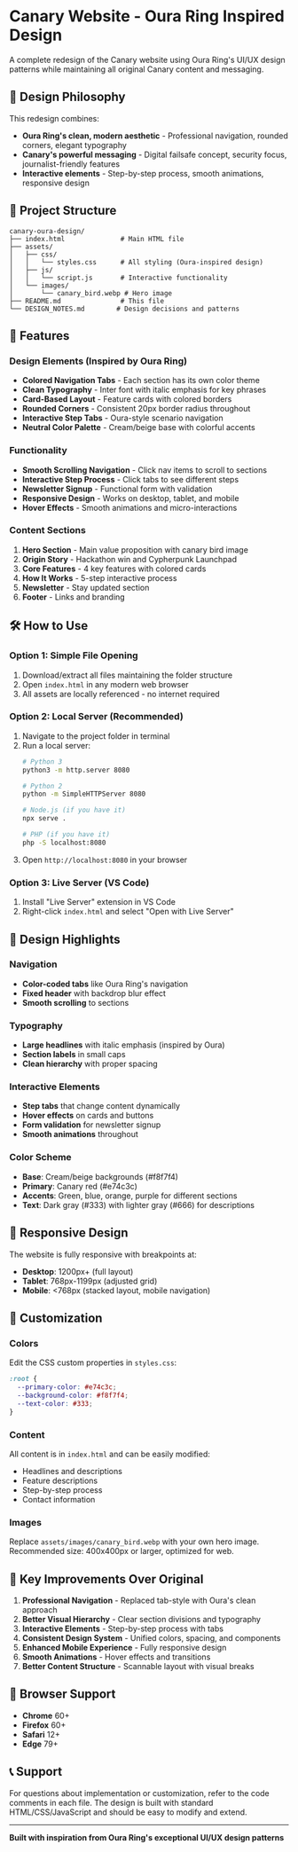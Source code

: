 # Canary Website - Oura Ring Inspired Design

A complete redesign of the Canary website using Oura Ring's UI/UX design patterns while maintaining all original Canary content and messaging.

## 🎨 Design Philosophy

This redesign combines:
- **Oura Ring's clean, modern aesthetic** - Professional navigation, rounded corners, elegant typography
- **Canary's powerful messaging** - Digital failsafe concept, security focus, journalist-friendly features
- **Interactive elements** - Step-by-step process, smooth animations, responsive design

## 📁 Project Structure

```
canary-oura-design/
├── index.html              # Main HTML file
├── assets/
│   ├── css/
│   │   └── styles.css      # All styling (Oura-inspired design)
│   ├── js/
│   │   └── script.js       # Interactive functionality
│   └── images/
│       └── canary_bird.webp # Hero image
├── README.md               # This file
└── DESIGN_NOTES.md        # Design decisions and patterns
```

## 🚀 Features

### Design Elements (Inspired by Oura Ring)
- **Colored Navigation Tabs** - Each section has its own color theme
- **Clean Typography** - Inter font with italic emphasis for key phrases
- **Card-Based Layout** - Feature cards with colored borders
- **Rounded Corners** - Consistent 20px border radius throughout
- **Interactive Step Tabs** - Oura-style scenario navigation
- **Neutral Color Palette** - Cream/beige base with colorful accents

### Functionality
- **Smooth Scrolling Navigation** - Click nav items to scroll to sections
- **Interactive Step Process** - Click tabs to see different steps
- **Newsletter Signup** - Functional form with validation
- **Responsive Design** - Works on desktop, tablet, and mobile
- **Hover Effects** - Smooth animations and micro-interactions

### Content Sections
1. **Hero Section** - Main value proposition with canary bird image
2. **Origin Story** - Hackathon win and Cypherpunk Launchpad
3. **Core Features** - 4 key features with colored cards
4. **How It Works** - 5-step interactive process
5. **Newsletter** - Stay updated section
6. **Footer** - Links and branding

## 🛠 How to Use

### Option 1: Simple File Opening
1. Download/extract all files maintaining the folder structure
2. Open `index.html` in any modern web browser
3. All assets are locally referenced - no internet required

### Option 2: Local Server (Recommended)
1. Navigate to the project folder in terminal
2. Run a local server:
   ```bash
   # Python 3
   python3 -m http.server 8080
   
   # Python 2
   python -m SimpleHTTPServer 8080
   
   # Node.js (if you have it)
   npx serve .
   
   # PHP (if you have it)
   php -S localhost:8080
   ```
3. Open `http://localhost:8080` in your browser

### Option 3: Live Server (VS Code)
1. Install "Live Server" extension in VS Code
2. Right-click `index.html` and select "Open with Live Server"

## 🎯 Design Highlights

### Navigation
- **Color-coded tabs** like Oura Ring's navigation
- **Fixed header** with backdrop blur effect
- **Smooth scrolling** to sections

### Typography
- **Large headlines** with italic emphasis (inspired by Oura)
- **Section labels** in small caps
- **Clean hierarchy** with proper spacing

### Interactive Elements
- **Step tabs** that change content dynamically
- **Hover effects** on cards and buttons
- **Form validation** for newsletter signup
- **Smooth animations** throughout

### Color Scheme
- **Base**: Cream/beige backgrounds (#f8f7f4)
- **Primary**: Canary red (#e74c3c)
- **Accents**: Green, blue, orange, purple for different sections
- **Text**: Dark gray (#333) with lighter gray (#666) for descriptions

## 📱 Responsive Design

The website is fully responsive with breakpoints at:
- **Desktop**: 1200px+ (full layout)
- **Tablet**: 768px-1199px (adjusted grid)
- **Mobile**: <768px (stacked layout, mobile navigation)

## 🔧 Customization

### Colors
Edit the CSS custom properties in `styles.css`:
```css
:root {
  --primary-color: #e74c3c;
  --background-color: #f8f7f4;
  --text-color: #333;
}
```

### Content
All content is in `index.html` and can be easily modified:
- Headlines and descriptions
- Feature descriptions
- Step-by-step process
- Contact information

### Images
Replace `assets/images/canary_bird.webp` with your own hero image.
Recommended size: 400x400px or larger, optimized for web.

## 🌟 Key Improvements Over Original

1. **Professional Navigation** - Replaced tab-style with Oura's clean approach
2. **Better Visual Hierarchy** - Clear section divisions and typography
3. **Interactive Elements** - Step-by-step process with tabs
4. **Consistent Design System** - Unified colors, spacing, and components
5. **Enhanced Mobile Experience** - Fully responsive design
6. **Smooth Animations** - Hover effects and transitions
7. **Better Content Structure** - Scannable layout with visual breaks

## 📄 Browser Support

- **Chrome** 60+
- **Firefox** 60+
- **Safari** 12+
- **Edge** 79+

## 📞 Support

For questions about implementation or customization, refer to the code comments in each file. The design is built with standard HTML/CSS/JavaScript and should be easy to modify and extend.

---

**Built with inspiration from Oura Ring's exceptional UI/UX design patterns**

